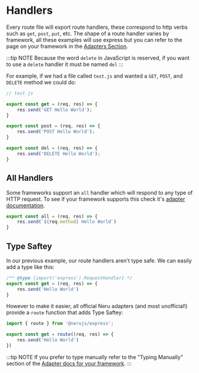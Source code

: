 # Handlers

Every route file will export route handlers, these correspond to http verbs such as `get`, `post`, `put`, etc. The shape of a route handler varies by framework, all these examples will use express but you can refer to the page on your framework in the [Adapters Section](/adapters/).

:::tip NOTE
Because the word `delete` in JavaScript is reserved, if you want to use a `delete` handler it must be named `del`
:::

For example, if we had a file called `test.js` and wanted a `GET`, `POST`, and `DELETE` method we could do:

```js
// test.js

export const get = (req, res) => {
    res.send('GET Hello World');
}

export const post = (req, res) => {
    res.send('POST Hello World');
}

export const del = (req, res) => {
    res.send('DELETE Hello World');
}
```

## All Handlers

Some frameworks support an `all` handler which will respond to any type of HTTP request. To see if your framework supports this check it's [adapter documentation](/adapters).

```js
export const all = (req, res) => {
    res.send(`${req.method} Hello World`)
}
```

## Type Saftey

In our previous example, our route handlers aren't type safe. We can easily add a type like this:

```js
/** @type {import('express').RequestHandler} */
export const get = (req, res) => {
    res.send('Hello World')
}
```

However to make it easier, all official Neru adapters (and most unofficial!) provide a `route` function that adds Type Saftey:

```js
import { route } from '@nerujs/express';

export const get = route((req, res) => {
    res.send('Hello World')
})
```

:::tip NOTE
If you prefer to type manually refer to the "Typing Manually" section of the [Adapter docs for your framework](/adapters/).
:::
